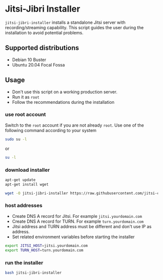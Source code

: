 # Jitsi-Jibri Installer

`jitsi-jibri-installer` installs a standalone Jitsi server with
recording/streaming capability. This script guides the user during
the installation to avoid potential problems.

## Supported distributions

- Debian 10 Buster
- Ubuntu 20.04 Focal Fossa

## Usage

- Don't use this script on a working production server.
- Run it as `root`
- Follow the recommendations during the installation

### use root account

Switch to the `root` account if you are not already `root`. Use one of the
following command according to your system

```bash
sudo su -l
```

or

```bash
su -l
```

### download installer

```bash
apt-get update
apt-get install wget

wget -O jitsi-jibri-installer https://raw.githubusercontent.com/jitsi-contrib/installers/main/jitsi-jibri/jitsi-jibri-installer
```

### host addresses

- Create DNS A record for Jitsi. For example `jitsi.yourdomain.com`
- Create DNS A record for TURN. For example `turn.yourdomain.com`
- Jitsi address and TURN address must be different and don't use IP as address.
- Set related environment variables before starting the installer

```bash
export JITSI_HOST=jitsi.yourdomain.com
export TURN_HOST=turn.yourdomain.com
```

### run the installer

```bash
bash jitsi-jibri-installer
```
